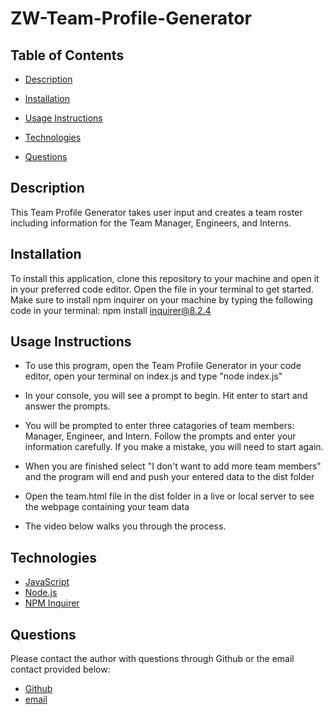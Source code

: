 # ZW-Team-Profile-Generator

## **Table of Contents**

* [Description](#description)

* [Installation](#installation)

* [Usage Instructions](#usage)

* [Technologies](#technologies)

* [Questions](#questions)

## **Description**

This Team Profile Generator takes user input and creates a team roster including information for the Team Manager, Engineers, and Interns.

## **Installation**

To install this application, clone this repository to your machine and open it in your preferred code editor. Open the file in your terminal to get started. Make sure to install npm inquirer on your machine by typing the following code in your terminal: npm install inquirer@8.2.4

## **Usage Instructions**

* To use this program, open the Team Profile Generator in your code editor, open your terminal on index.js and type "node index.js"

* In your console, you will see a prompt to begin. Hit enter to start and answer the prompts.

* You will be prompted to enter three catagories of team members: Manager, Engineer, and Intern. Follow the prompts and enter your information carefully. If you make a mistake, you will need to start again.

* When you are finished select "I don't want to add more team members" and the program will end and push your entered data to the dist folder

* Open the team.html file in the dist folder in a live or local server to see the webpage containing your team data

* The video below walks you through the process.


## **Technologies**

* [JavaScript](https://www.javascript.com/) 
* [Node.js](https://nodejs.org/en/)
* [NPM Inquirer](https://www.npmjs.com/) 

## **Questions**

Please contact the author with questions through Github or the email contact provided below:

* [Github](https://www.github.com/ZacharyWarnes)
* [email](mailto:zacharywarnes@gmail.com)